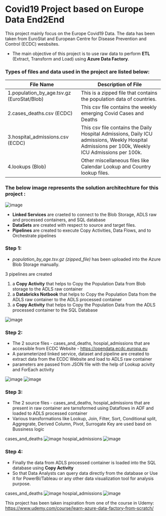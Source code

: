 # Covid19 Project based on Europe Data End2End
This project mainly focus on the Europe Covid19 Data. 
The data has been taken from EuroStat and European Centre for Disease Prevention and Control (ECDC) wesbsites.

* The main objective of this project is to use raw data to perform **ETL** (Extract, Transform and Load) using  **Azure Data Factory**.

### Types of files and data used in the project are listed below:

File Name | Description of File
-------- | ---------
1.population_by_age.tsv.gz (EuroStat/Blob) | This is a zipped file that contains the population data of countries.
2.cases_deaths.csv (ECDC) | This csv file contains the weekly emerging Covid Cases and Deaths
3.hospital_admissions.csv (ECDC) | This csv file contains the Daily Hospital Admissions, Daily ICU admissions, Weekly Hospital Admissions per 100k, Weekly ICU Admissions per 100k.
4.lookups (Blob) | Other miscellaneous files like Calendar Lookup and Country lookup files.

### The below image represents the solution architechture for this project :
![image](https://user-images.githubusercontent.com/79434863/180002640-08b7bb82-116d-4960-a17a-301f7c240c43.png)

* **Linked Services** are craeted to connect to the Blob Storage, ADLS raw and processed containers, and SQL database
* **DataSets** are created with respect to source and target files.
* **Pipelines** are created to execute Copy Activities, Data Flows, and to Orchestrate pipelines

### Step 1: 
* *population_by_age.tsv.gz (zipped_file)* has been uploaded into the Azure Blob Storage manually.

3 pipelines are created
1. a **Copy Activity** that helps to Copy the Population Data from Blob storage to the ADLS raw container
2. a **Databricks Notbook** that helps to Copy the Population Data from the ADLS raw container to the ADLS processed container
3. a **Copy Activity** that helps to Copy the Population Data from the ADLS processed container to the SQL Database

![image](https://user-images.githubusercontent.com/79434863/180031742-cc2f0645-651b-4c78-9d4d-9a9660a30de3.png)


### Step 2: 
* The 2 source files - cases_and_deaths, hospial_admissions that are accessible from ECDC Website - https://opendata.ecdc.europa.eu 
* A parameterized linked service, dataset and pipeline are created to extract data from the ECDC Website and load to ADLS raw container
* parameters are passed from JSON file with the help of Lookup acivity and ForEach activity

![image](https://user-images.githubusercontent.com/79434863/180034148-285933e7-3e0e-427e-b92b-c1ab9eb82ee0.png)
![image](https://user-images.githubusercontent.com/79434863/180034330-8f84a0f6-378d-42d9-a6ba-5f170620520c.png)


### Step 3:
* The 2 source files - cases_and_deaths, hospial_admissions that are present in raw container are tarnsformed using Dataflows in ADF and loaded to ADLS processed container
* Various transformations like Lookup, Join, Filter, Sort, Conditional split, Aggregrate, Derived Column, Pivot, Surrogate Key are used basd on Bussiness logic

cases_and_deaths
![image](https://user-images.githubusercontent.com/79434863/180036961-ca7c484f-fb68-41f6-87fb-f47395e898fc.png)
hospial_admissions
![image](https://user-images.githubusercontent.com/79434863/180036991-b1271701-e738-4fb4-9395-daa3fda183d1.png)


### Step 4: 
* Finally the data from ADLS processed container is loaded into the SQL database using **Copy Activity**
* So that Data Analysts can query data directly from the database or Use it for PowerBi/Tableau or any other data visualization tool for analysis purpose.

cases_and_deaths
![image](https://user-images.githubusercontent.com/79434863/180038252-9b8e0a5f-e776-41df-bcd8-467624ef0915.png)
hospial_admissions
![image](https://user-images.githubusercontent.com/79434863/180038284-bc9b9b10-5d67-4342-abbe-5fd65d7d6f55.png)



This project has been taken inspiration from one of the course in Udemy: https://www.udemy.com/course/learn-azure-data-factory-from-scratch/
